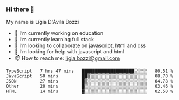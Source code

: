 ### Hi there 👋

My name is Lígia D'Ávila Bozzi

- 🔭 I’m currently working on education
- 🌱 I’m currently learning full stack
- 👯 I’m looking to collaborate on javascript, html and css
- 🤔 I’m looking for help with javascript and html
- 📫 How to reach me: ligia.bozzi@gmail.com

<!--START_SECTION:waka-->
```text
TypeScript   7 hrs 47 mins   ████████████████████░░░░░   80.51 % 
JavaScript   50 mins         ██▒░░░░░░░░░░░░░░░░░░░░░░   08.70 % 
JSON         27 mins         █▒░░░░░░░░░░░░░░░░░░░░░░░   04.78 % 
Other        20 mins         █░░░░░░░░░░░░░░░░░░░░░░░░   03.46 % 
HTML         14 mins         ▓░░░░░░░░░░░░░░░░░░░░░░░░   02.50 % 
```
<!--END_SECTION:waka-->

<!--
**ligiadavilabozzi/ligiadavilabozzi** is a ✨ _special_ ✨ repository because its `README.md` (this file) appears on your GitHub profile.
-->


